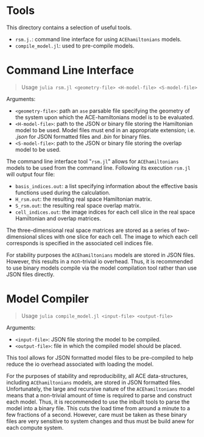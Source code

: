 # Tools
This directory contains a selection of useful tools.
 - `rsm.j.`: command line interface for using `ACEhamiltonians` models.
 - `compile_model.jl`: used to pre-compile models.

# Command Line Interface
> Usage `julia rsm.jl <geometry-file> <H-model-file> <S-model-file>`

Arguments:
 - `<geometry-file>`: path an `ase` parsable file specifying the geometry of the system
   upon which the ACE-hamiltonians model is to be evaluated.
 - `<H-model-file>`: path to the JSON or binary file storing the Hamiltonian model to be
   used. Model files must end in an appropriate extension; i.e. *.json* for JSON formatted
   files and *.bin* for binary files.
 - `<S-model-file>`: path to the JSON or binary file storing the overlap model to be used.

The command line interface tool "`rsm.jl`" allows for `ACEhamiltonians` models to be used
from the command line. Following its execution `rsm.jl` will output four file:
 - `basis_indices.out`: a list specifying information about the effective basis functions
    used during the calculation.  
 - `H_rsm.out`: the resulting real space Hamiltonian matrix. 
 - `S_rsm.out`: the resulting real space overlap matrix.
 - `cell_indices.out`: the image indices for each cell slice in the real space Hamiltonian
   and overlap matrices.

The three-dimensional real space matrices are stored as a series of two-dimensional slices
with one slice for each cell. The image to which each cell corresponds is specified in the
associated cell indices file.

For stability purposes the `ACEhamiltonians` models are stored in JSON files. However,
this results in a non-trivial io overhead. Thus, it is recommended to use binary models
compile via the model compilation tool rather than use JSON files directly.


# Model Compiler
> Usage `julia compile_model.jl <input-file> <output-file>`

Arguments:
 - `<input-file>`: JSON file storing the model to be compiled.
 - `<output-file>`: file in which the compiled model should be placed.

This tool allows for JSON formatted model files to be pre-compiled to help reduce the
io overhead associated with loading the model.

For the purposes of stability and reproducibility, all ACE data-structures, including
`ACEhamiltonians` models, are stored in JSON formatted files. Unfortunately, the large
and recursive nature of the `ACEhamiltonians` model means that a non-trivial amount of
time is required to parse and construct each model. Thus, it is recommended to use the
inbuilt tools to parse the model into a binary file. This cuts the load time from around
a minute to a few fractions of a second. However, care must be taken as these binary files
are very sensitive to system changes and thus must be build anew for each compute system.

